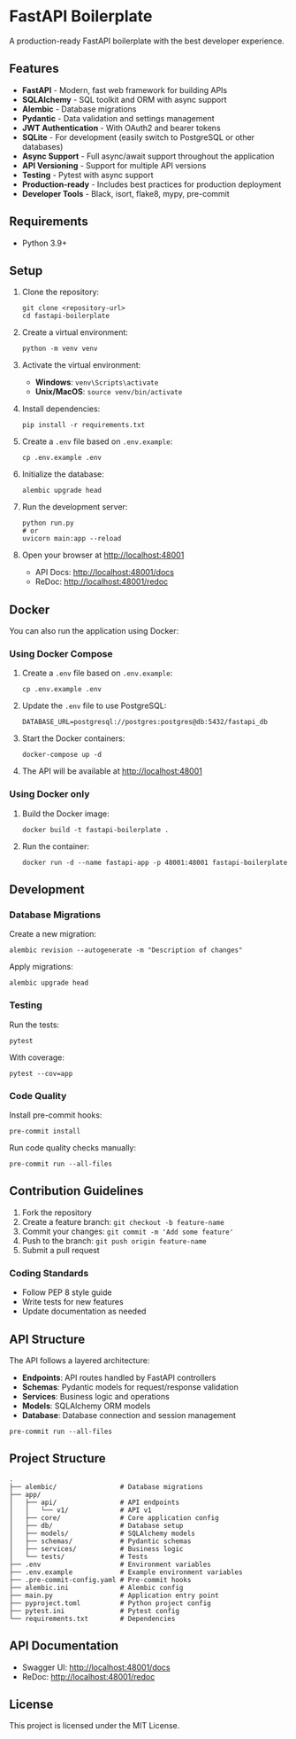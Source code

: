 # FastAPI Boilerplate

A production-ready FastAPI boilerplate with the best developer experience.

## Features

- **FastAPI** - Modern, fast web framework for building APIs
- **SQLAlchemy** - SQL toolkit and ORM with async support
- **Alembic** - Database migrations
- **Pydantic** - Data validation and settings management
- **JWT Authentication** - With OAuth2 and bearer tokens
- **SQLite** - For development (easily switch to PostgreSQL or other databases)
- **Async Support** - Full async/await support throughout the application
- **API Versioning** - Support for multiple API versions
- **Testing** - Pytest with async support
- **Production-ready** - Includes best practices for production deployment
- **Developer Tools** - Black, isort, flake8, mypy, pre-commit

## Requirements

- Python 3.9+

## Setup

1. Clone the repository:

   ```
   git clone <repository-url>
   cd fastapi-boilerplate
   ```

2. Create a virtual environment:

   ```
   python -m venv venv
   ```

3. Activate the virtual environment:

   - **Windows**: `venv\Scripts\activate`
   - **Unix/MacOS**: `source venv/bin/activate`

4. Install dependencies:

   ```
   pip install -r requirements.txt
   ```

5. Create a `.env` file based on `.env.example`:

   ```
   cp .env.example .env
   ```

6. Initialize the database:

   ```
   alembic upgrade head
   ```

7. Run the development server:

   ```
   python run.py
   # or
   uvicorn main:app --reload
   ```

8. Open your browser at [http://localhost:48001](http://localhost:48001)
   - API Docs: [http://localhost:48001/docs](http://localhost:48001/docs)
   - ReDoc: [http://localhost:48001/redoc](http://localhost:48001/redoc)

## Docker

You can also run the application using Docker:

### Using Docker Compose

1. Create a `.env` file based on `.env.example`:

   ```
   cp .env.example .env
   ```

2. Update the `.env` file to use PostgreSQL:

   ```
   DATABASE_URL=postgresql://postgres:postgres@db:5432/fastapi_db
   ```

3. Start the Docker containers:

   ```
   docker-compose up -d
   ```

4. The API will be available at [http://localhost:48001](http://localhost:48001)

### Using Docker only

1. Build the Docker image:

   ```
   docker build -t fastapi-boilerplate .
   ```

2. Run the container:

   ```
   docker run -d --name fastapi-app -p 48001:48001 fastapi-boilerplate
   ```

## Development

### Database Migrations

Create a new migration:

```
alembic revision --autogenerate -m "Description of changes"
```

Apply migrations:

```
alembic upgrade head
```

### Testing

Run the tests:

```
pytest
```

With coverage:

```
pytest --cov=app
```

### Code Quality

Install pre-commit hooks:

```
pre-commit install
```

Run code quality checks manually:

```
pre-commit run --all-files
```

## Contribution Guidelines

1. Fork the repository
2. Create a feature branch: `git checkout -b feature-name`
3. Commit your changes: `git commit -m 'Add some feature'`
4. Push to the branch: `git push origin feature-name`
5. Submit a pull request

### Coding Standards

- Follow PEP 8 style guide
- Write tests for new features
- Update documentation as needed

## API Structure

The API follows a layered architecture:

- **Endpoints**: API routes handled by FastAPI controllers
- **Schemas**: Pydantic models for request/response validation
- **Services**: Business logic and operations
- **Models**: SQLAlchemy ORM models
- **Database**: Database connection and session management

```
pre-commit run --all-files
```

## Project Structure

```
.
├── alembic/                # Database migrations
├── app/
│   ├── api/                # API endpoints
│   │   └── v1/             # API v1
│   ├── core/               # Core application config
│   ├── db/                 # Database setup
│   ├── models/             # SQLAlchemy models
│   ├── schemas/            # Pydantic schemas
│   ├── services/           # Business logic
│   └── tests/              # Tests
├── .env                    # Environment variables
├── .env.example            # Example environment variables
├── .pre-commit-config.yaml # Pre-commit hooks
├── alembic.ini             # Alembic config
├── main.py                 # Application entry point
├── pyproject.toml          # Python project config
├── pytest.ini              # Pytest config
└── requirements.txt        # Dependencies
```

## API Documentation

- Swagger UI: [http://localhost:48001/docs](http://localhost:48001/docs)
- ReDoc: [http://localhost:48001/redoc](http://localhost:48001/redoc)

## License

This project is licensed under the MIT License.

